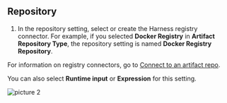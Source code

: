 ## Repository

1. In the repository setting, select or create the Harness registry connector. For example, if you selected **Docker Registry** in **Artifact Repository Type**, the repository setting is named **Docker Registry Repository**.

For information on registry connectors, go to [Connect to an artifact repo](https://developer.harness.io/docs/platform/Connectors/connect-to-an-artifact-repo).

You can also select **Runtime input** or **Expression** for this setting.

![picture 2](static/4562941dbafef9603c487d34b3f2c998940bb47ae862f689ffcc666b84e08a21.png)


